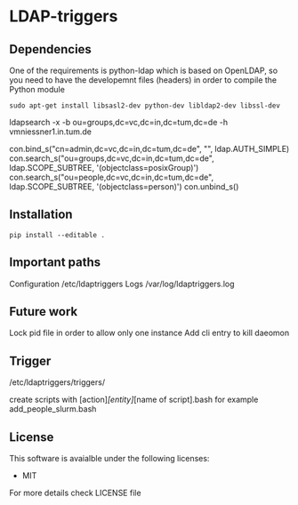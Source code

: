 # LDAP-triggers

## Dependencies

One of the requirements is python-ldap which is based on OpenLDAP, so you need to have the developemnt files (headers) in order to compile the Python module
```
sudo apt-get install libsasl2-dev python-dev libldap2-dev libssl-dev
```

ldapsearch -x  -b ou=groups,dc=vc,dc=in,dc=tum,dc=de -h vmniessner1.in.tum.de

con.bind_s("cn=admin,dc=vc,dc=in,dc=tum,dc=de", "", ldap.AUTH_SIMPLE)
con.search_s("ou=groups,dc=vc,dc=in,dc=tum,dc=de", ldap.SCOPE_SUBTREE, '(objectclass=posixGroup)')
con.search_s("ou=people,dc=vc,dc=in,dc=tum,dc=de", ldap.SCOPE_SUBTREE, '(objectclass=person)')
con.unbind_s()

## Installation
```
pip install --editable .
```

## Important paths
Configuration /etc/ldaptriggers
Logs /var/log/ldaptriggers.log

## Future work
Lock pid file in order to allow only one instance
Add cli entry to kill daeomon 

## Trigger

/etc/ldaptriggers/triggers/

create scripts with [action]_[entity]_[name of script].bash
for example
add_people_slurm.bash

## License
This software is avaialble under the following licenses:
- MIT

For more details check LICENSE file